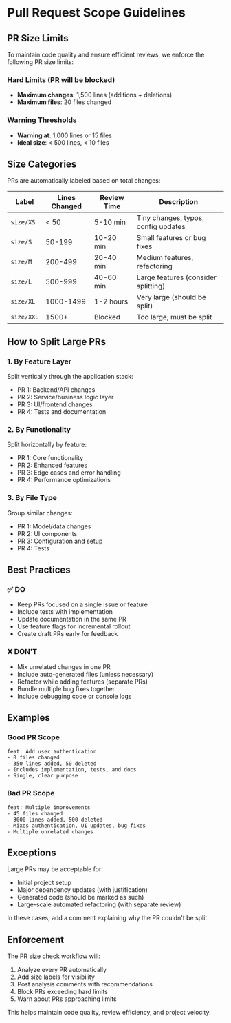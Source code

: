 # Pull Request Scope Guidelines

## PR Size Limits

To maintain code quality and ensure efficient reviews, we enforce the following PR size limits:

### Hard Limits (PR will be blocked)
- **Maximum changes**: 1,500 lines (additions + deletions)
- **Maximum files**: 20 files changed

### Warning Thresholds
- **Warning at**: 1,000 lines or 15 files
- **Ideal size**: < 500 lines, < 10 files

## Size Categories

PRs are automatically labeled based on total changes:

| Label | Lines Changed | Review Time | Description |
|-------|--------------|-------------|-------------|
| `size/XS` | < 50 | 5-10 min | Tiny changes, typos, config updates |
| `size/S` | 50-199 | 10-20 min | Small features or bug fixes |
| `size/M` | 200-499 | 20-40 min | Medium features, refactoring |
| `size/L` | 500-999 | 40-60 min | Large features (consider splitting) |
| `size/XL` | 1000-1499 | 1-2 hours | Very large (should be split) |
| `size/XXL` | 1500+ | Blocked | Too large, must be split |

## How to Split Large PRs

### 1. By Feature Layer
Split vertically through the application stack:
- PR 1: Backend/API changes
- PR 2: Service/business logic layer
- PR 3: UI/frontend changes
- PR 4: Tests and documentation

### 2. By Functionality
Split horizontally by feature:
- PR 1: Core functionality
- PR 2: Enhanced features
- PR 3: Edge cases and error handling
- PR 4: Performance optimizations

### 3. By File Type
Group similar changes:
- PR 1: Model/data changes
- PR 2: UI components
- PR 3: Configuration and setup
- PR 4: Tests

## Best Practices

### ✅ DO
- Keep PRs focused on a single issue or feature
- Include tests with implementation
- Update documentation in the same PR
- Use feature flags for incremental rollout
- Create draft PRs early for feedback

### ❌ DON'T
- Mix unrelated changes in one PR
- Include auto-generated files (unless necessary)
- Refactor while adding features (separate PRs)
- Bundle multiple bug fixes together
- Include debugging code or console logs

## Examples

### Good PR Scope
```
feat: Add user authentication
- 8 files changed
- 350 lines added, 50 deleted
- Includes implementation, tests, and docs
- Single, clear purpose
```

### Bad PR Scope
```
feat: Multiple improvements
- 45 files changed
- 3000 lines added, 500 deleted
- Mixes authentication, UI updates, bug fixes
- Multiple unrelated changes
```

## Exceptions

Large PRs may be acceptable for:
- Initial project setup
- Major dependency updates (with justification)
- Generated code (should be marked as such)
- Large-scale automated refactoring (with separate review)

In these cases, add a comment explaining why the PR couldn't be split.

## Enforcement

The PR size check workflow will:
1. Analyze every PR automatically
2. Add size labels for visibility
3. Post analysis comments with recommendations
4. Block PRs exceeding hard limits
5. Warn about PRs approaching limits

This helps maintain code quality, review efficiency, and project velocity.